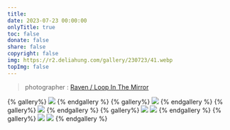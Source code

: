 ```yaml
---
title: 
date: 2023-07-23 00:00:00
onlyTitle: true
toc: false
donate: false
share: false
copyright: false
img: https://r2.deliahung.com/gallery/230723/41.webp
topImg: false
---
```


> photographer : [Raven / Loop In The Mirror](https://www.facebook.com/loopinthemirror) 

{% gallery%}
![](https://r2.deliahung.com/gallery/230723/41.webp)
{% endgallery %}
{% gallery%}
![](https://r2.deliahung.com/gallery/230723/42.webp)
{% endgallery %}
{% gallery%}
![](https://r2.deliahung.com/gallery/230723/43.webp)
{% endgallery %}
{% gallery%}
![](https://r2.deliahung.com/gallery/230723/37.webp)
![](https://r2.deliahung.com/gallery/230723/38.webp)
{% endgallery %}
{% gallery%}
![](https://r2.deliahung.com/gallery/230723/39.webp)
![](https://r2.deliahung.com/gallery/230723/40.webp)
{% endgallery %}